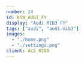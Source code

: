 ```yaml
---
number: 24
id: KSW_AUDI_FY
display: "Audi MIB3 FY"
tags: ["audi", "audi-mib3"]
images:
  - "./home.png"
  - "./settings.png"
client: ALS_6208
---
```

